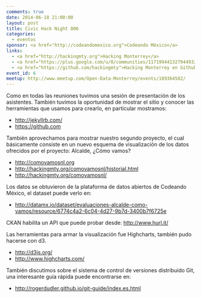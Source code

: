 ```yaml
---
comments: true
date: 2014-06-18 21:00:00
layout: post
title: Civic Hack Night 006
categories:
  - eventos
sponsor: <a href="http://codeandomexico.org">Codeando México</a>
links:
  - <a href="http://hackingmty.org">Hacking Monterrey</a>
  - <a href="https://plus.google.com/u/0/communities/117199441327944932251">Google+</a>
  - <a href="https://github.com/hackingmty">Hacking Monterrey en Github</a>
event_id: 6
meetup: http://www.meetup.com/Open-Data-Monterrey/events/189364582/
---
```



Como en todas las reuniones tuvimos una sesión de presentación de los asistentes. También tuvimos la oportunidad de mostrar el sitio y conocer las herramientas que usamos para crearlo, en particular mostramos:

 * http://jekyllrb.com/
 * https://github.com

También aprovechamos para mostrar nuestro segundo proyecto, el cual básicamente consiste en un nuevo esquema de visualización de los datos ofrecidos por el proyecto: Alcalde, ¿Cómo vamos?

 * http://comovamosnl.org
 * http://hackingmty.org/comovamosnl/historial.html
 * http://hackingmty.org/comovamosnl/

Los datos se obtuvieron de la plataforma de datos abiertos de Codeando México, el dataset puede verlo en:

 * http://datamx.io/dataset/evaluaciones-alcalde-como-vamos/resource/6774c4a2-6c04-4d27-9b7d-3400b7f6725e

CKAN habilita un API que puede probar desde: http://www.hurl.it/

Las herramientas para armar la visualización fue Highcharts, también pudo hacerse con d3.

 * http://d3js.org/
 * http://www.highcharts.com/

También discutimos sobre el sistema de control de versiones distribuido Git, una interesante guía rápida puede encontrarse en:

 * http://rogerdudler.github.io/git-guide/index.es.html

